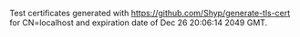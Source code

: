 Test certificates generated with https://github.com/Shyp/generate-tls-cert for
CN=localhost and expiration date of Dec 26 20:06:14 2049 GMT.
